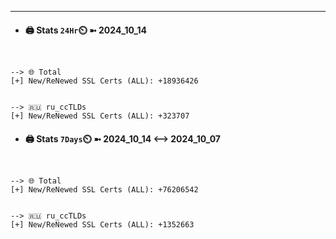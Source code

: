 

---
- #### 🖨️ **Stats** `24Hr`⏲️ ➼ 2024_10_14
```console


--> 🌐 Total
[+] New/ReNewed SSL Certs (ALL): +18936426


--> 🇷🇺 ru_ccTLDs
[+] New/ReNewed SSL Certs (ALL): +323707

```

- #### 🖨️ **Stats** `7Days`⏲️ ➼ 2024_10_14 <--> 2024_10_07
```console


--> 🌐 Total
[+] New/ReNewed SSL Certs (ALL): +76206542


--> 🇷🇺 ru_ccTLDs
[+] New/ReNewed SSL Certs (ALL): +1352663

```

